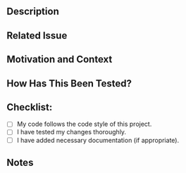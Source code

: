 ## Description
<!-- Describe the changes introduced by this PR -->

## Related Issue
<!-- If this PR is related to any GitHub issue, mention it here -->

## Motivation and Context
<!-- Why is this change required? What problem does it solve? -->

## How Has This Been Tested?
<!-- Describe the tests you ran to verify your changes. Provide instructions if needed -->

## Checklist:
<!--- Please review and check all applicable items -->
- [ ] My code follows the code style of this project.
- [ ] I have tested my changes thoroughly.
- [ ] I have added necessary documentation (if appropriate).

## Notes
<!-- Any additional notes or context for reviewers -->
